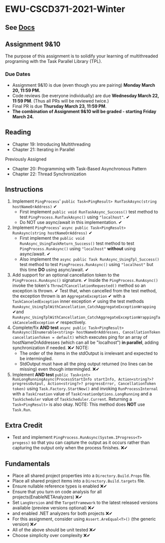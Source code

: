 # EWU-CSCD371-2021-Winter

## See [Docs](Docs)

## Assignment 9&10

The purpose of this assignment is to solidify your learning of multithreaded programing
with the Task Parallel Library (TPL).

### Due Dates

- Assignment 9&10 is due (even though you are pairing) **Monday March 20, 11:59 PM.**
- Code reviews (be everyone individually) are due **Wednesday March 22, 11:59 PM**. (Thus all PRs will be reviewed twice.)
- Final PR is due **Thursday March 23, 11:59 PM**.
- **The combination of Assignment 9&10 will be graded - starting Friday March 24.**

## Reading

- Chapter 19: Introducing Multithreading
- Chapter 21: Iterating in Parallel

Previously Assigned

- Chapter 20: Programming with Task-Based Asynchronous Pattern
- Chapter 22: Thread Synchronization

## Instructions

1. Implement `PingProcess`' `public Task<PingResult> RunTaskAsync(string hostNameOrAddress)` ✔
   - First implement `public void RunTaskAsync_Success()` test method to test `PingProcess.RunTaskAsync()` using `"localhost"`. ✔
   - Do NOT use async/await in this implementation. ✔
2. Implement `PingProcess`' `async public Task<PingResult> RunAsync(string hostNameOrAddress)` ✔
   - First implement the `public void RunAsync_UsingTaskReturn_Success()` test method to test `PingProcess.RunAsync()` using `"localhost"` **without** using async/await. ✔
   - Also implement the `async public Task RunAsync_UsingTpl_Success()` test method to test `PingProcess.RunAsync()` using `"localhost"` but this time **DO** using async/await. ✔
3. Add support for an optional cancellation token to the `PingProcess.RunAsync()` signature. ✔
   Inside the `PingProcess.RunAsync()` invoke the token's `ThrowIfCancellationRequested()` method so an exception is thrown. ✔
   Test that, when cancelled from the test method, the exception thrown is an `AggregateException` ✔ with a `TaskCanceledException` inner exception ✔ using the test methods `RunAsync_UsingTplWithCancellation_CatchAggregateExceptionWrapping` ✔and `RunAsync_UsingTplWithCancellation_CatchAggregateExceptionWrappingTaskCanceledException` ✔ respectively.
4. Complete/fix **AND test** `async public Task<PingResult> RunAsync(IEnumerable<string> hostNameOrAddresses, CancellationToken cancellationToken = default)` which executes ping for an array of hostNameOrAddresses (which can all be "localhost") **in parallel**, adding synchronization if needed. ❌✔
   NOTE:
      - The order of the items in the stdOutput is irrelevant and expected to be intermingled.
      - StdOutput must have all the ping output returned (no lines can be missing) even though intermingled. ❌✔
5. Implement **AND test** `public Task<int> RunLongRunningAsync(ProcessStartInfo startInfo, Action<string?>? progressOutput, Action<string?>? progressError, CancellationToken token)` using `Task.Factory.StartNew()` and invoking `RunProcessInternal` with a `TaskCreation` value of `TaskCreationOptions.LongRunning` and a `TaskScheduler` value of `TaskScheduler.Current`. Returning a `Task<PingResult>` is also okay.
   NOTE: This method does **NOT** use `Task.Run`.

## Extra Credit

- Test and implement `PingProcess.RunAsync(System.IProgress<T> progess)` so that you can capture the output as it occurs rather than capturing the output only when the process finishes. ❌✔

## Fundamentals

- Place all shared project properties into a `Directory.Build.Props` file.
- Place all shared project items into a `Directory.Build.targets` file.
- Ensure nullable reference types is enabled  ❌✔
- Ensure that you turn on code analysis for all projects(EnableNETAnalyzers)  ❌✔
- Set `LangVersion` and the `TargetFramework` to the latest released versions available (preview versions optional)   ❌✔
- and enabled .NET analyzers for both projects ❌✔
- For this assignment, consider using `Assert.AreEqual<T>()` (the generic version)  ❌✔
- All of the above should be unit tested ❌✔
- Choose simplicity over complexity ❌✔
